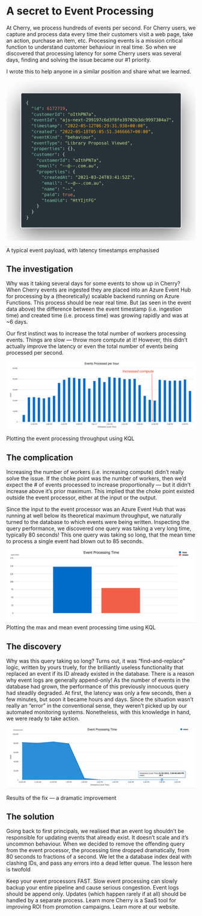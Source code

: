 # A secret to Event Processing

At Cherry, we process hundreds of events per second. For Cherry users, we capture and process data every time their customers visit a web page, take an action, purchase an item, etc. Processing events is a mission critical function to understand customer behaviour in real time. So when we discovered that processing latency for some Cherry users was several days, finding and solving the issue became our #1 priority.

I wrote this to help anyone in a similar position and share what we learned.


![Data showing large delay between timestamp and created time](/images/secret-to-event-processing/delayed_event.png)


A typical event payload, with latency timestamps emphasised

## The investigation

Why was it taking several days for some events to show up in Cherry? When Cherry events are ingested they are placed into an Azure Event Hub for processing by a (theoretically) scalable backend running on Azure Functions. This process should be near real time. But (as seen in the event data above) the difference between the event timestamp (i.e. ingestion time) and created time (i.e. process time) was growing rapidly and was at ~6 days.

Our first instinct was to increase the total number of workers processing events. Things are slow — throw more compute at it! However, this didn’t actually improve the latency or even the total number of events being processed per second.

![Plotting the event processing throughput using KQL](/images/secret-to-event-processing/events_per_hour.png)

Plotting the event processing throughput using KQL

## The complication

Increasing the number of workers (i.e. increasing compute) didn’t really solve the issue. If the choke point was the number of workers, then we’d expect the # of events processed to increase proportionally — but it didn’t increase above it’s prior maximum. This implied that the choke point existed outside the event processor, either at the input or the output.

Since the input to the event processor was an Azure Event Hub that was running at well below its theoretical maximum throughput, we naturally turned to the database to which events were being written. Inspecting the query performance, we discovered one query was taking a very long time, typically 80 seconds! This one query was taking so long, that the mean time to process a single event had blown out to 85 seconds.


![Plotting the max and mean event processing time using KQL](/images/secret-to-event-processing/event_processing_time_before.png)
Plotting the max and mean event processing time using KQL

## The discovery

Why was this query taking so long? Turns out, it was “find-and-replace” logic, written by yours truely, for the brilliantly useless functionality that replaced an event if its ID already existed in the database. There is a reason why event logs are generally append-only! As the number of events in the database had grown, the performance of this previously innocuous query had steadily degraded. At first, the latency was only a few seconds, then a few minutes, but soon it became hours and days. Since the situation wasn’t really an “error” in the conventional sense, they weren’t picked up by our automated monitoring systems. Nonetheless, with this knowledge in hand, we were ready to take action.

![Results of the fix — a dramatic improvement](/images/secret-to-event-processing/event_processing_time_fixed.png)

Results of the fix — a dramatic improvement

## The solution

Going back to first principals, we realised that an event log shouldn’t be responsible for updating events that already exist. It doesn’t scale and it’s uncommon behaviour. When we decided to remove the offending query from the event processor, the processing time dropped dramatically, from 80 seconds to fractions of a second. We let the a database index deal with clashing IDs, and pass any errors into a dead letter queue. The lesson here is twofold

Keep your event processors FAST. Slow event processing can slowly backup your entire pipeline and cause serious congestion.
Event logs should be append only. Updates (which happen rarely if at all) should be handled by a separate process.
Learn more
Cherry is a SaaS tool for improving ROI from promotion campaigns. Learn more at our website.

